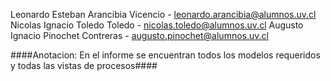 Leonardo Esteban Arancibia Vicencio - leonardo.arancibia@alumnos.uv.cl
Nicolas Ignacio Toledo Toledo - nicolas.toledo@alumnos.uv.cl
Augusto Ignacio Pinochet Contreras - augusto.pinochet@alumnos.uv.cl

####Anotacion: En el informe se encuentran todos los modelos requeridos y todas las vistas de procesos####

